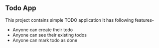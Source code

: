 ## Todo App

This project contains simple TODO application
It has following features-

- Anyone can create their todo
- Anyone can see their existing todos
- Anyone can mark todo as done